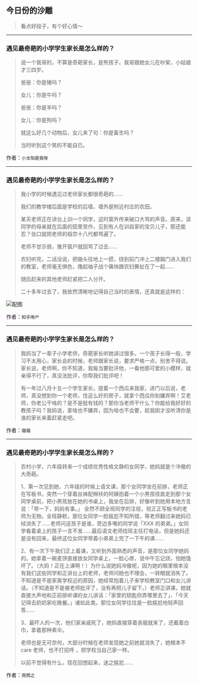 ## 今日份的沙雕

> 看点好段子，有个好心情～


 
---

### 遇见最奇葩的小学学生家长是怎么样的？

> 说一个我哥的，不算是奇葩家长，是熊孩子。我哥跟她女儿在吵架，小姑娘才三四岁。
> 
> 爸爸：你是猪吗？
> 
> 女儿：你是牛吗？
> 
> 爸爸：你是羊吗？
> 
> 女儿：你是狗吗？
> 
> 就这么好几个动物后，女儿来了句：你是畜生吗？
> 
> 当时听到这个笑的不能自已。


作者：`小太阳是我呀`

---

### 遇见最奇葩的小学学生家长是怎么样的？

> 我小学的时候遇见过老师家长都很奇葩的……
> 
> 我们的教学楼后面是学校的后墙，墙外是附近村庄的农田。
> 
> 某天老师正在讲台上训一个同学，这时窗外传来破口大骂的声音。原来，该同学的母亲就在后面的田里劳作，见到有人在训自家的宝贝儿子，那还能忍？张口就把老师的祖宗十八代都骂遍了。
> 
> 老师不甘示弱，推开窗户就回骂了过去……
> 
> 农妇听完，二话没说，把锄头往地上一掼，绕到前门冲上二楼踹门进入我们的教室，老师毫无惧色，撸起袖子战个痛快跟农妇撕扯在了一起……
> 
> 随后赶来的其他老师赶紧把二人分开。
> 
> 二十多年过去了，我依然清晰地记得自己当时的表情，还真就是这样的：



![配图](http://pic4.zhimg.com/70/d08fae884d1fa154eccfb2348131a7e7_b.jpg)


作者：`知乎用户`

---

### 遇见最奇葩的小学学生家长是怎么样的？

> 我妈当了一辈子小学老师，奇葩家长听她讲过很多。一个孩子长得一般，学习不太用心，家长会的时候，老师跟家长说，要求严格一点，别舍不得说。家长说，老师啊，你不知道，我每当要批评他，一看他那可爱的小模样，就亲得不行了，真没法批评，你帮我们批评吧！
> 
> 有一年过八月十五一个学生家长，提着一个西瓜来我家，进门以后说，老师，真没想到你一个老师，住这么好的房子，就拿个西瓜你别嫌弃啊！艾老师，你老公干啥的？是不是挺有钱的？那你当老师干什么？你能给我好好的教孩子吗？我妈说，拿啥也不嫌弃，因为啥也不会要，趁我刚才没听清你是谁的家长来着赶紧走吧。


作者：`璐璐`

---

### 遇见最奇葩的小学学生家长是怎么样的？

> 农村小学，六年级转来一个成绩优秀性格文静的女同学，她妈就是个冷傲的大奇葩。
> 
> 1、第一次见到她，六年级的时候上语文课，那个女同学坐在前排，老师正在写板书，突然一个穿着丝袜配棉袄的阿姨抱着一个小男孩径直走到那个女同学桌前，把小男孩放在她的书桌上，我坐在后排，好像听到她用本地方言说：「带一下，妈妈有事。」 全然不顾全班同学的注视，视正正写板书的老师为无物。全班静默，那位女同学一脸尴尬不知所措，等老师翻过来她妈已经消失了……老师问这孩子是谁，旁边多嘴的同学说「XXX 的弟弟。」女同学看着桌上的孩子一言不发……最后语文老师找班主任打电话，但是她妈还是没有回来，最终这位女同学带着小弟弟上完了一下午的课……
> 
> 2、有一次下午我们正上着课，又听到外面熟悉的声音，是那位女同学她妈的。她拿着一碗麦饼直接放女同学桌上，一脸心疼，说中午忘记烧，怕她饿坏了。（大妈！正在上课啊！）为什么说她妈冷傲呢，因为她的眼里根本没有我们这些同学和正讲台上的老师，老师问她也不理会，一转眼就消失了。不知道是不是家离学校近的原因，她经常抱着儿子来学校教室门口和女儿讲话。（不知道是不是被老师批评了，没有再把儿子留下。）老师正讲课，她就直接大声地和正前排听课的女儿讲话：「家里的钥匙你弄哪里去了」、「今天记得去奶奶家吃晚餐。」诸如此类。那位女同学往往是一脸尴尬地轻声回答……
> 
> 3、最吓人的一次，他们家亲戚死了，她妈直接穿着丧服就来了，还戴着白巾，拿着那种素伞。
> 
> 老师也是无可奈何，大部分时候在老师发现她之前她就消失了，她根本不 care 老师，也不打招呼 ，把学校当自己家一样。
> 
> 以前不觉得有什么，现在回想起来，迷之尴尬......


作者：`周照之`